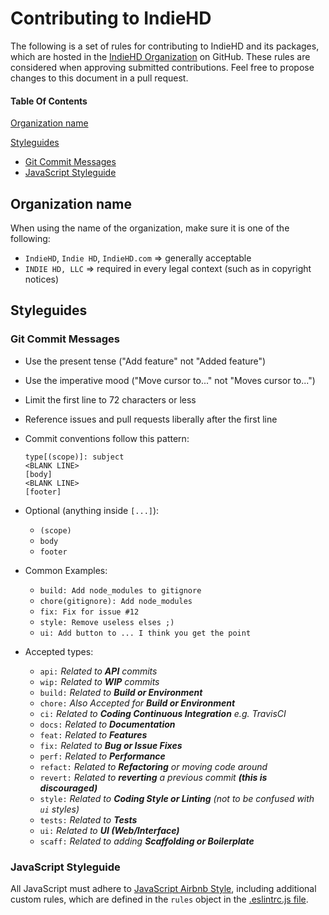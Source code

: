 # Contributing to IndieHD

The following is a set of rules for contributing to IndieHD and its packages, which are hosted in the [IndieHD Organization](https://github.com/indiehd) on GitHub. These rules are considered when approving submitted contributions. Feel free to propose changes to this document in a pull request.

#### Table Of Contents

[Organization name](#organization-name)

[Styleguides](#styleguides)
  * [Git Commit Messages](#git-commit-messages)
  * [JavaScript Styleguide](#javascript-styleguide)

## Organization name

When using the name of the organization, make sure it is one of the following:
  * `IndieHD`, `Indie HD`, `IndieHD.com` => generally acceptable
  * `INDIE HD, LLC` => required in every legal context (such as in copyright notices)

## Styleguides

### Git Commit Messages

* Use the present tense ("Add feature" not "Added feature")
* Use the imperative mood ("Move cursor to..." not "Moves cursor to...")
* Limit the first line to 72 characters or less
* Reference issues and pull requests liberally after the first line

* Commit conventions follow this pattern:
    ```
    type[(scope)]: subject
    <BLANK LINE>
    [body]
    <BLANK LINE>
    [footer]
    ```
    
* Optional (anything inside `[...]`):    
    * `(scope)`
    * `body`
    * `footer`
    
* Common Examples:
    * `build: Add node_modules to gitignore`
    * `chore(gitignore): Add node_modules`
    * `fix: Fix for issue #12`
    * `style: Remove useless elses ;)`
    * `ui: Add button to ... I think you get the point`
 
* Accepted types:

    * `api:`    *Related to **API** commits*
    * `wip:`    *Related to **WIP** commits*
    * `build:`  *Related to **Build or Environment***
    * `chore:`  *Also Accepted for **Build or Environment***
    * `ci:`     *Related to **Coding Continuous Integration** e.g. TravisCI*
    * `docs:`   *Related to **Documentation***
    * `feat:`   *Related to **Features***
    * `fix:`    *Related to **Bug or Issue Fixes***
    * `perf:`   *Related to **Performance***
    * `refact:` *Related to **Refactoring** or moving code around*
    * `revert:` *Related to **reverting** a previous commit **(this is discouraged)***
    * `style:`  *Related to **Coding Style or Linting** (not to be confused with `ui` styles)*
    * `tests:`  *Related to **Tests***
    * `ui:`     *Related to **UI (Web/Interface)***
    * `scaff:`   *Related to adding **Scaffolding or Boilerplate***

### JavaScript Styleguide

All JavaScript must adhere to [JavaScript Airbnb Style](https://github.com/airbnb/javascript/), 
including additional custom rules, which are defined in the `rules` object in the [.eslintrc.js file](https://github.com/indiehd/website-ui/blob/master/.eslintrc.js).